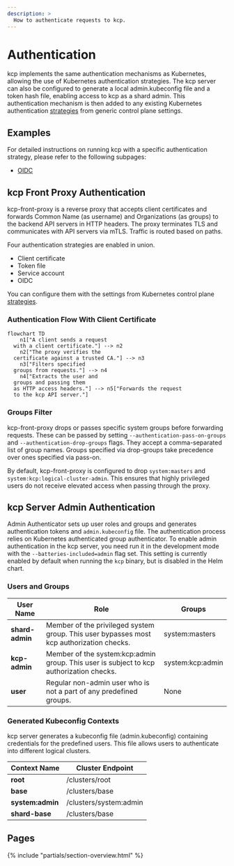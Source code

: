 ```yaml
---
description: >
  How to authenticate requests to kcp.
---
```


# Authentication

kcp implements the same authentication mechanisms as Kubernetes, allowing the use of Kubernetes authentication strategies. The kcp server can also be configured to generate a local admin.kubeconfig file and a token hash file, enabling access to kcp as a shard admin. This authentication mechanism is then added to any existing Kubernetes authentication [strategies](https://kubernetes.io/docs/reference/access-authn-authz/authentication/#authentication-strategies) from generic control plane settings.

## Examples

For detailed instructions on running kcp with a specific authentication strategy, please refer to the following subpages:

- [OIDC]

## kcp Front Proxy Authentication

kcp-front-proxy is a reverse proxy that accepts client certificates and forwards Common Name (as username) and Organizations (as groups) to the backend API servers in HTTP headers. The proxy terminates TLS and communicates with API servers via mTLS. Traffic is routed based on paths.

Four authentication strategies are enabled in union.

* Client certificate
* Token file
* Service account
* OIDC

You can configure them with the settings from Kubernetes control plane [strategies](https://kubernetes.io/docs/reference/access-authn-authz/authentication/#authentication-strategies).

### Authentication Flow With Client Certificate

```mermaid
flowchart TD
    n1["A client sends a request
  with a client certificate."] --> n2
    n2["The proxy verifies the
  certificate against a trusted CA."] --> n3
    n3["Filters specified
  groups from requests."] --> n4
    n4["Extracts the user and
  groups and passing them
  as HTTP access headers."] --> n5["Forwards the request
  to the kcp API server."]
```

### Groups Filter

kcp-front-proxy drops or passes specific system groups before forwarding requests.
These can be passed by setting `--authentication-pass-on-groups` and `--authentication-drop-groups` flags. They accept a comma-separated list of group names. Groups specified via drop-groups take precedence over ones specified via pass-on.

By default, kcp-front-proxy is configured to drop `system:masters` and `system:kcp:logical-cluster-admin`.
This ensures that highly privileged users do not receive elevated access when passing through the proxy.

## kcp Server Admin Authentication

Admin Authenticator sets up user roles and groups and generates authentication tokens and `admin.kubeconfig` file. The authentication process relies on Kubernetes authenticated group authenticator.
To enable admin authentication in the kcp server, you need run it in the development mode with the `--batteries-included=admin` flag set.
This setting is currently enabled by default when running the `kcp` binary, but is disabled in the Helm chart.

### Users and Groups

| **User Name**   | **Role**                                                                                 | **Groups**        |
|-----------------|------------------------------------------------------------------------------------------|-------------------|
| **shard-admin** | Member of the privileged system group. This user bypasses most kcp authorization checks. | system:masters    |
| **kcp-admin**   | Member of the system:kcp:admin group. This user is subject to kcp authorization checks.  | system:kcp:admin  |
| **user**        | Regular non-admin user who is not a part of any predefined groups.                       | None              |

### Generated Kubeconfig Contexts

kcp server generates a kubeconfig file (admin.kubeconfig) containing credentials for the predefined users. This file allows users to authenticate into different logical clusters.

| **Context Name** | **Cluster Endpoint**   |
|------------------|------------------------|
| **root**         | /clusters/root         |
| **base**         | /clusters/base         |
| **system:admin** | /clusters/system:admin |
| **shard-base**   | /clusters/base         |

## Pages

{% include "partials/section-overview.html" %}

[OIDC]: ./oidc.md
